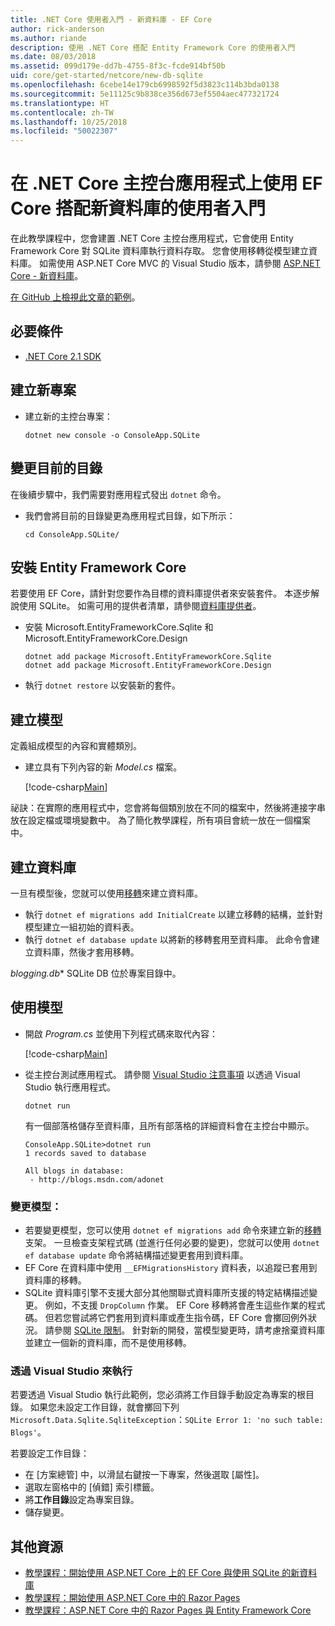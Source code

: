 ```yaml
---
title: .NET Core 使用者入門 - 新資料庫 - EF Core
author: rick-anderson
ms.author: riande
description: 使用 .NET Core 搭配 Entity Framework Core 的使用者入門
ms.date: 08/03/2018
ms.assetid: 099d179e-dd7b-4755-8f3c-fcde914bf50b
uid: core/get-started/netcore/new-db-sqlite
ms.openlocfilehash: 6cebe14e179cb6998592f5d3823c114b3bda0138
ms.sourcegitcommit: 5e11125c9b838ce356d673ef5504aec477321724
ms.translationtype: HT
ms.contentlocale: zh-TW
ms.lasthandoff: 10/25/2018
ms.locfileid: "50022307"
---
```

# <a name="getting-started-with-ef-core-on-net-core-console-app-with-a-new-database"></a>在 .NET Core 主控台應用程式上使用 EF Core 搭配新資料庫的使用者入門

在此教學課程中，您會建置 .NET Core 主控台應用程式，它會使用 Entity Framework Core 對 SQLite 資料庫執行資料存取。 您會使用移轉從模型建立資料庫。 如需使用 ASP.NET Core MVC 的 Visual Studio 版本，請參閱 [ASP.NET Core - 新資料庫](xref:core/get-started/aspnetcore/new-db)。

[在 GitHub 上檢視此文章的範例](https://github.com/aspnet/EntityFramework.Docs/tree/master/samples/core/GetStarted/NetCore/ConsoleApp.SQLite)。

## <a name="prerequisites"></a>必要條件

* [.NET Core 2.1 SDK](https://www.microsoft.com/net/core)

## <a name="create-a-new-project"></a>建立新專案

* 建立新的主控台專案：

  ``` Console
  dotnet new console -o ConsoleApp.SQLite
  ```
## <a name="change-the-current-directory"></a>變更目前的目錄

在後續步驟中，我們需要對應用程式發出 `dotnet` 命令。

* 我們會將目前的目錄變更為應用程式目錄，如下所示：

  ``` Console
  cd ConsoleApp.SQLite/
  ```
## <a name="install-entity-framework-core"></a>安裝 Entity Framework Core

若要使用 EF Core，請針對您要作為目標的資料庫提供者來安裝套件。 本逐步解說使用 SQLite。 如需可用的提供者清單，請參閱[資料庫提供者](../../providers/index.md)。

* 安裝 Microsoft.EntityFrameworkCore.Sqlite 和 Microsoft.EntityFrameworkCore.Design

  ```Console
  dotnet add package Microsoft.EntityFrameworkCore.Sqlite
  dotnet add package Microsoft.EntityFrameworkCore.Design
  ```

* 執行 `dotnet restore` 以安裝新的套件。

## <a name="create-the-model"></a>建立模型

定義組成模型的內容和實體類別。

* 建立具有下列內容的新 *Model.cs* 檔案。

  [!code-csharp[Main](../../../../samples/core/GetStarted/NetCore/ConsoleApp.SQLite/Model.cs)]

祕訣：在實際的應用程式中，您會將每個類別放在不同的檔案中，然後將連接字串放在設定檔或環境變數中。 為了簡化教學課程，所有項目會統一放在一個檔案中。

## <a name="create-the-database"></a>建立資料庫

一旦有模型後，您就可以使用[移轉](xref:core/managing-schemas/migrations/index)來建立資料庫。

* 執行 `dotnet ef migrations add InitialCreate` 以建立移轉的結構，並針對模型建立一組初始的資料表。
* 執行 `dotnet ef database update` 以將新的移轉套用至資料庫。 此命令會建立資料庫，然後才套用移轉。

*blogging.db** SQLite DB 位於專案目錄中。

## <a name="use-the-model"></a>使用模型

* 開啟 *Program.cs* 並使用下列程式碼來取代內容：

  [!code-csharp[Main](../../../../samples/core/GetStarted/NetCore/ConsoleApp.SQLite/Program.cs)]

* 從主控台測試應用程式。 請參閱 [Visual Studio 注意事項](#vs) 以透過 Visual Studio 執行應用程式。

  `dotnet run`

  有一個部落格儲存至資料庫，且所有部落格的詳細資料會在主控台中顯示。

  ```Console
  ConsoleApp.SQLite>dotnet run
  1 records saved to database

  All blogs in database:
   - http://blogs.msdn.com/adonet
  ```

### <a name="changing-the-model"></a>變更模型：

- 若要變更模型，您可以使用 `dotnet ef migrations add` 命令來建立新的[移轉](xref:core/managing-schemas/migrations/index)支架。 一旦檢查支架程式碼 (並進行任何必要的變更)，您就可以使用 `dotnet ef database update` 命令將結構描述變更套用到資料庫。
- EF Core 在資料庫中使用 `__EFMigrationsHistory` 資料表，以追蹤已套用到資料庫的移轉。
- SQLite 資料庫引擎不支援大部分其他關聯式資料庫所支援的特定結構描述變更。 例如，不支援 `DropColumn` 作業。 EF Core 移轉將會產生這些作業的程式碼。 但若您嘗試將它們套用到資料庫或產生指令碼，EF Core 會擲回例外狀況。 請參閱 [SQLite 限制](../../providers/sqlite/limitations.md)。 針對新的開發，當模型變更時，請考慮捨棄資料庫並建立一個新的資料庫，而不是使用移轉。

<a name="vs"></a>
### <a name="run-from-visual-studio"></a>透過 Visual Studio 來執行

若要透過 Visual Studio 執行此範例，您必須將工作目錄手動設定為專案的根目錄。 如果您未設定工作目錄，就會擲回下列 `Microsoft.Data.Sqlite.SqliteException`：`SQLite Error 1: 'no such table: Blogs'`。

若要設定工作目錄：

* 在 [方案總管] 中，以滑鼠右鍵按一下專案，然後選取 [屬性]。
* 選取左窗格中的 [偵錯] 索引標籤。
* 將**工作目錄**設定為專案目錄。
* 儲存變更。

## <a name="additional-resources"></a>其他資源

* [教學課程：開始使用 ASP.NET Core 上的 EF Core 與使用 SQLite 的新資料庫](xref:core/get-started/aspnetcore/new-db)
* [教學課程：開始使用 ASP.NET Core 中的 Razor Pages](https://docs.microsoft.com/aspnet/core/tutorials/razor-pages/razor-pages-start)
* [教學課程：ASP.NET Core 中的 Razor Pages 與 Entity Framework Core](https://docs.microsoft.com/aspnet/core/data/ef-rp/intro)
